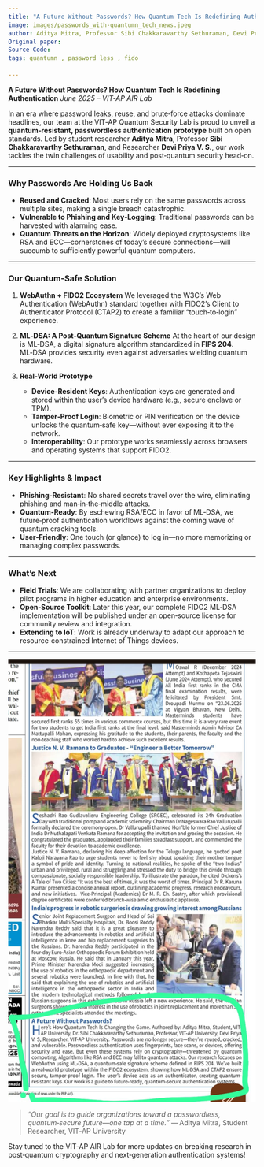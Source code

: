 ```yaml
---
title: "A Future Without Passwords? How Quantum Tech Is Redefining Authentication - news article"
image: images/passwords_with-quantumn_tech_news.jpeg
author: Aditya Mitra, Professor Sibi Chakkaravarthy Sethuraman, Devi Priya V. S
Original paper: 
Source Code: 
tags: quantumn , password less , fido 

---
```




**A Future Without Passwords? How Quantum Tech Is Redefining Authentication**
*June 2025 – VIT‑AP AIR Lab*

In an era where password leaks, reuse, and brute‑force attacks dominate headlines, our team at the VIT‑AP Quantum Security Lab is proud to unveil a **quantum‑resistant, passwordless authentication prototype** built on open standards. Led by student researcher **Aditya Mitra**, Professor **Sibi Chakkaravarthy Sethuraman**, and Researcher **Devi Priya V. S.**, our work tackles the twin challenges of usability and post‑quantum security head‑on.

---

### Why Passwords Are Holding Us Back

* **Reused and Cracked**: Most users rely on the same passwords across multiple sites, making a single breach catastrophic.
* **Vulnerable to Phishing and Key‐Logging**: Traditional passwords can be harvested with alarming ease.
* **Quantum Threats on the Horizon**: Widely deployed cryptosystems like RSA and ECC—cornerstones of today’s secure connections—will succumb to sufficiently powerful quantum computers.

---

### Our Quantum‑Safe Solution

1. **WebAuthn + FIDO2 Ecosystem**
   We leveraged the W3C’s Web Authentication (WebAuthn) standard together with FIDO2’s Client to Authenticator Protocol (CTAP2) to create a familiar “touch‑to‑login” experience.
2. **ML‑DSA: A Post‑Quantum Signature Scheme**
   At the heart of our design is ML‑DSA, a digital signature algorithm standardized in **FIPS 204**. ML‑DSA provides security even against adversaries wielding quantum hardware.
3. **Real‑World Prototype**

   * **Device‑Resident Keys**: Authentication keys are generated and stored within the user’s device hardware (e.g., secure enclave or TPM).
   * **Tamper‑Proof Login**: Biometric or PIN verification on the device unlocks the quantum‑safe key—without ever exposing it to the network.
   * **Interoperability**: Our prototype works seamlessly across browsers and operating systems that support FIDO2.

---

### Key Highlights & Impact

* **Phishing‑Resistant**: No shared secrets travel over the wire, eliminating phishing and man‑in‑the‑middle attacks.
* **Quantum‑Ready**: By eschewing RSA/ECC in favor of ML‑DSA, we future‑proof authentication workflows against the coming wave of quantum cracking tools.
* **User‑Friendly**: One touch (or glance) to log in—no more memorizing or managing complex passwords.

---

### What’s Next

* **Field Trials**: We are collaborating with partner organizations to deploy pilot programs in higher education and enterprise environments.
* **Open‑Source Toolkit**: Later this year, our complete FIDO2 ML‑DSA implementation will be published under an open‑source license for community review and integration.
* **Extending to IoT**: Work is already underway to adapt our approach to resource‑constrained Internet of Things devices.

---

![news article](https://raw.githubusercontent.com/airvitap/airvitap.github.io/refs/heads/main/images/passwords_with-quantumn_tech_news.jpeg)



> *“Our goal is to guide organizations toward a passwordless, quantum‑secure future—one tap at a time.”*
> — Aditya Mitra, Student Researcher, VIT‑AP University

Stay tuned to the VIT‑AP AIR Lab for more updates on breaking research in post‑quantum cryptography and next‑generation authentication systems!
